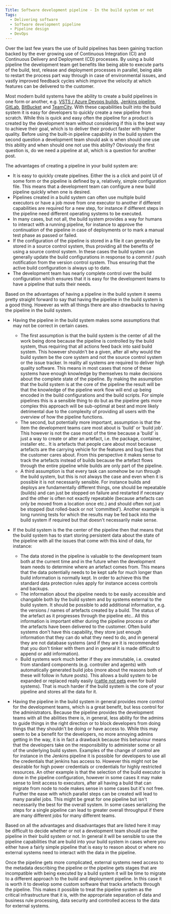 ```yaml
---
Title: Software development pipeline - In the build system or not
Tags:
  - Delivering software
  - Software development pipeline
  - Pipeline design
  - DevOps
---
```


Over the last few years the use of build pipelines has been gaining traction backed by the ever growing
use of Continuous Integration (CI) and Continuous Delivery and Deployment (CD) processes. By using a
build pipeline the development team get benefits like being able to execute parts of the build, test,
release and deployment processes in parallel, being able to restart the process part way through
in case of environmental issues, and vastly improved feedback cycles which improve the velocity
at which features can be delivered to the customer.

Most modern build systems have the ability to create a build pipelines in one form or another, e.g.
[VSTS / Azure Devops builds](https://docs.microsoft.com/en-us/azure/devops/pipelines/get-started/what-is-azure-pipelines?toc=/azure/devops/pipelines/toc.json&bc=/azure/devops/boards/pipelines/breadcrumb/toc.json&view=vsts),
[Jenkins pipeline](https://jenkins.io/solutions/pipeline/),
[GitLab](https://docs.gitlab.com/ee/ci/pipelines.html), [BitBucket](https://bitbucket.org/product/features/pipelines)
and [TeamCity](https://confluence.jetbrains.com/display/TCD18/Build+Chain). With these capabilities
built into the build system it is easy for developers to quickly create a new pipeline from scratch.
While this is quick and easy often the pipeline for a product is created by the development team
without considering if this is the best way to achieve their goal, which is to deliver their product
faster with higher quality. Before using the built-in pipeline capability in the build system the second
question a development team should ask is when should one use this ability and when should one not
use this ability? Obviously the first question is, do we need a pipeline at all, which is a question
for another post.

The advantages of creating a pipeline in your build system are:

- It is easy to quickly create pipelines. Either the is a click and point UI of some form or the
  pipeline is defined by a, relatively, simple configuration file. This means that a development
  team can configure a new build pipeline quickly when one is desired.
- Pipelines created in a build system can often use multiple build executors or have a job move
  from one executor to another if different capabilities are required for a new step, for instance
  if different steps in the pipeline need different operating systems to be executed.
- In many cases, but not all, the build system provides a way for humans to interact with a running
  pipeline, for instance to approve the continuation of the pipeline in case of deployments or
  to mark a manual test phase as passed or failed.
- If the configuration of the pipeline is stored in a file it can generally be stored in a source
  control system, thus providing all the benefits of using a source control system. In these cases
  the build system can generally update the build configurations in response to a commit / push
  notification from the version control system. Thus ensuring that the active build configuration
  is always up to date.
- The development team has nearly complete control over the build configuration which ensures that
  it is easy for the development teams to have a pipeline that suits their needs.

Based on the advantages of having a pipeline in the build system it seems pretty straight forward to
say that having the pipeline in the build system is a good thing. However as with all things there
are also drawbacks to having the pipeline in the build system.

- Having the pipeline in the build system makes some assumptions that may not be correct in certain
  cases.
    - The first assumption is that the build system is the center of all the work being done
      because the pipeline is controlled by the build system, thus requiring that all actions feed back
      into said build system. This however shouldn't be a given, after all why would the build system
      be the core system and not the source control system or the issue tracker. In reality all systems
      are required to deliver high quality software. This means in most cases that none of these systems
      have enough knowledge by themselves to make decisions about the complete state of the pipeline.
      By making the assumption that the build system is at the core of the pipeline the result will
      be that the knowledge of the pipeline work flow will end up being encoded in the build configurations
      and the build scripts. For simple pipelines this is a sensible thing to do but as the pipeline
      gets more complex this approach will be sub-optimal at best and more likely detrimental due to
      the complexity of providing all users with the overview of how the pipeline functions.
    - The second, but potentially more important, assumption is that the item the development teams
      care most about is 'build' or 'build job'. This however is not the case most of the time because
      a 'build' is just a way to create or alter an artefact, i.e. the package, container, installer
      etc.. It is artefacts that people care about most because artefacts are the carrying vehicle
      for the features and bug fixes that the customer cares about. From this perspective it makes
      sense to track the artefacts instead of builds because the artefact flows through the entire pipeline
      while builds are only part of the pipeline.
    - A third assumption is that every task can somehow be run through the build system, but this is
      not always the case and even when it is possible it is not necessarily sensible. For instance
      builds and deploys are fundamentally different things, one should be repeatable (builds) and
      can just be stopped on failure and restarted if necesary and the other is often not exactly
      repeatable (because artefacts can only be moved from a location once etc.) and should often
      not just be stopped (but rolled-back or not 'committed'). Another example is long running tests
      for which the results may be fed back into the build system if required but that doesn't
      necessarily make sense.

- If the build system is the the center of the pipeline then that means that the build system has to
  start storing persistent data about the state of the pipeline with all the issues that come with this
  kind of data, for instance:
    - The data stored in the pipeline is valuable to the development team both at the current time and
      in the future when the development team needs to determine where an artefact comes from. This means
      that the data potentially needs to be kept safe for much longer than build information is
      normally kept. In order to achieve this the standard data protection rules apply for instance
      access controls and backups.
    - The information about the pipeline needs to be easily accessible and changable both by the build
      system and by systems external to the build system. It should be possible to add additional
      information, e.g. the versions / names of artefacts created by a build. The status of the artefact
      as it progresses through the pipeline etc.. All this information is important either during the
      pipeline process or after the artefacts have been delivered to the customer. Often build
      systems don't have this capability, they store just enough information that they can do what
      they need to do, and in general they are not database systems (and if they are it is recommended
      that you don't tinker with them and in general it is made difficult to append or add information).
    - Build systems work much better if they are immutable, i.e. created from standard components (e.g.
      controller and agents) with automatically generated build jobs (more about the reasons both of
      these will follow in future posts). This allows a build system to be expanded or replaced really
      easily ([cattle not pets](https://medium.com/@Joachim8675309/devops-concepts-pets-vs-cattle-2380b5aab313)
      even for build systems). That is much harder if the build system is the core of your pipeline
      and stores all the data for it.

- Having the pipeline in the build system in general provides more control for the development teams,
  which is a great benefit, but less control for the administrators. Because the pipeline provides the
  development teams with all the abilities there is, in general, less ability for the admins to guide
  things in the right direction or to block developers from doing things that they shouldn't be doing
  or have access to. While this may seem to be a benefit for the developers, no more annoying admins
  getting in the way, it is in fact a drawback because this behaviour means that the developers take
  on the responsibility to administer some or all of the underlying build system. Examples of the
  change of control are for instance in the Jenkins pipeline it is possible for developers to use
  all the credentials that jenkins has access to. However this might not be desirable for high power
  credentials or credentials for highly restricted resources. An other example is that the selection
  of the build executor is done in the pipeline configuration, however in some cases it may make sense
  to limit access to executors, after all having a build that can migrate from node to node makes
  sense in some cases but it's not free. Further the ease with which parallel steps can be created will
  lead to many parallel jobs. This might be great for one pipeline but isn't necessarily the best for
  the overall system. In some cases serializing the steps for a single pipeline can lead to greater
  overall throughput if there are many different jobs for many different teams.

Based on all the advantages and disadvantages that are listed here it may be difficult to decide whether
or not a development team should use the pipeline in their build system or not. In general it will be
sensible to use the pipeline capabilities that are build into your build system in cases where you either
have a fairly simple pipeline that is easy to reason about or where no external systems need to interact
with the data in the pipeline.

Once the pipeline gets more complicated, external systems need access to the metadata describing the
pipeline or the pipeline gets stages that are incompatible with being executed by a build system it
will be time to migrate to a different approach to the build and deployment pipeline. In this case
it is worth it to develop some custom software that tracks artefacts through the pipeline. This makes
it possible to treat the pipeline system as the critical infrastructure that it is, with the appropriate
separation of data and business rule processing, data security and controlled access to the data for
external systems.
